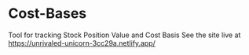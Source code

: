 # Cost-Bases
Tool for tracking Stock Position Value and Cost Basis
See the site live at https://unrivaled-unicorn-3cc29a.netlify.app/
